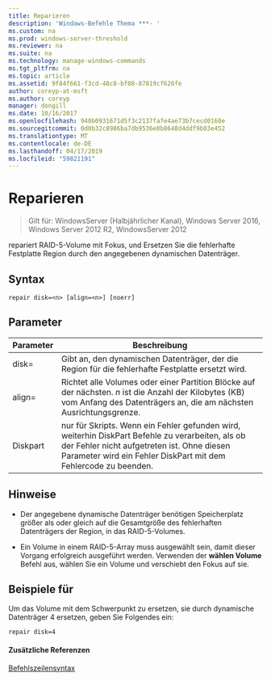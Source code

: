 ```yaml
---
title: Reparieren
description: 'Windows-Befehle Thema ***- '
ms.custom: na
ms.prod: windows-server-threshold
ms.reviewer: na
ms.suite: na
ms.technology: manage-windows-commands
ms.tgt_pltfrm: na
ms.topic: article
ms.assetid: 9f84f661-f3cd-48c8-bf08-87819cf626fe
author: coreyp-at-msft
ms.author: coreyp
manager: dongill
ms.date: 10/16/2017
ms.openlocfilehash: 940b0931671d5f3c2137fafe4ae73b7cecd0160e
ms.sourcegitcommit: 0d0b32c8986ba7db9536e0b8648d4ddf9b03e452
ms.translationtype: MT
ms.contentlocale: de-DE
ms.lasthandoff: 04/17/2019
ms.locfileid: "59821191"
---
```

# <a name="repair"></a>Reparieren

>Gilt für: WindowsServer (Halbjährlicher Kanal), Windows Server 2016, Windows Server 2012 R2, WindowsServer 2012

repariert RAID\-5-Volume mit Fokus, und Ersetzen Sie die fehlerhafte Festplatte Region durch den angegebenen dynamischen Datenträger.  
  
  
  
## <a name="syntax"></a>Syntax  
  
```  
repair disk=<n> [align=<n>] [noerr]  
```  
  
## <a name="parameters"></a>Parameter  
  
|Parameter|Beschreibung|  
|-------|--------|  
|disk\=<n>|Gibt an, den dynamischen Datenträger, der die Region für die fehlerhafte Festplatte ersetzt wird.|  
|align\=<n>|Richtet alle Volumes oder einer Partition Blöcke auf der nächsten. *n* ist die Anzahl der Kilobytes \(KB\) vom Anfang des Datenträgers an, die am nächsten Ausrichtungsgrenze.|  
|Diskpart|nur für Skripts. Wenn ein Fehler gefunden wird, weiterhin DiskPart Befehle zu verarbeiten, als ob der Fehler nicht aufgetreten ist. Ohne diesen Parameter wird ein Fehler DiskPart mit dem Fehlercode zu beenden.|  
  
## <a name="remarks"></a>Hinweise  
  
-   Der angegebene dynamische Datenträger benötigen Speicherplatz größer als oder gleich auf die Gesamtgröße des fehlerhaften Datenträgers der Region, in das RAID\-5-Volumes.  
  
-   Ein Volume in einem RAID\-5-Array muss ausgewählt sein, damit dieser Vorgang erfolgreich ausgeführt werden. Verwenden der **wählen Volume** Befehl aus, wählen Sie ein Volume und verschiebt den Fokus auf sie.  
  
## <a name="BKMK_examples"></a>Beispiele für  
Um das Volume mit dem Schwerpunkt zu ersetzen, sie durch dynamische Datenträger 4 ersetzen, geben Sie Folgendes ein:  
  
```  
repair disk=4  
```  
  
#### <a name="additional-references"></a>Zusätzliche Referenzen  
[Befehlszeilensyntax](command-line-syntax-key.md)  
  

  

